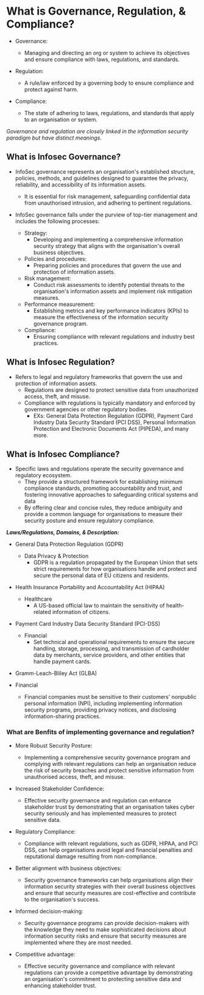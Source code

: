 # What is Governance, Regulation, & Compliance?

- Governance:
  - Managing and directing an org or system to achieve its objectives and ensure compliance with laws, regulations, and standards.

- Regulation:
  - A rule/law enforced by a governing body to ensure compliance and protect against harm.

- Compliance:
  - The state of adhering to laws, regulations, and standards that apply to an organisation or system.

*Governance and regulation are closely linked in the information security paradigm but have distinct meanings.*

## What is Infosec Governance?

- InfoSec governance represents an organisation's established structure, policies, methods, and guidelines designed to guarantee the privacy, reliability, and accessibility of its information assets.
  - It is essential for risk management, safeguarding confidential data from unauthorised intrusion, and adhering to pertinent regulations.

- InfoSec governance falls under the purview of top-tier management and includes the following processes:
  - Strategy:
    - Developing and implementing a comprehensive information security strategy that aligns with the organisation's overall business objectives.
  - Policies and procedures:
    - Preparing policies and procedures that govern the use and protection of information assets.
  - Risk management:
    - Conduct risk assessments to identify potential threats to the organisation's information assets and implement risk mitigation measures.
  - Performance measurement:
    - Establishing metrics and key performance indicators (KPIs) to measure the effectiveness of the information security governance program.
  - Compliance:
    - Ensuring compliance with relevant regulations and industry best practices.

## What is Infosec Regulation?

- Refers to legal and regulatory frameworks that govern the use and protection of information assets.
  - Regulations are designed to protect sensitive data from unauthorized access, theft, and misuse.
  - Compliance with regulations is typically mandatory and enforced by government agencies or other regulatory bodies.
    - EXs: General Data Protection Regulation (GDPR), Payment Card Industry Data Security Standard (PCI DSS), Personal Information Protection and Electronic Documents Act (PIPEDA), and many more.

## What is Infosec Compliance?

- Specific laws and regulations operate the security governance and regulatory ecosystem.
  - They provide a structured framework for establishing minimum compliance standards, promoting accountability and trust, and fostering innovative approaches to safeguarding critical systems and data
  - By offering clear and concise rules, they reduce ambiguity and provide a common language for organisations to measure their security posture and ensure regulatory compliance.

***Laws/Regulations, Domains, & Description:***

- General Data Protection Regulation (GDPR)
  - Data Privacy & Protection
    - GDPR is a regulation propagated by the European Union that sets strict requirements for how organisations handle and protect and  secure the personal data of EU citizens and residents.

- Health Insurance Portability and Accountability Act (HIPAA)
  - Healthcare
    - A US-based official law to maintain the sensitivity of health-related information of citizens.

- Payment Card Industry Data Security Standard (PCI-DSS)
  - Financial
    - Set technical and operational requirements to ensure the secure handling, storage, processing, and transmission of cardholder data by merchants, service providers, and other entities that handle payment cards.

- Gramm-Leach-Bliley Act (GLBA)
- Financial
  - Financial companies must be sensitive to their customers' nonpublic personal information (NPI), including implementing information security programs, providing privacy notices, and disclosing information-sharing practices.

### What are Benfits of implementing governance and regulation?

- More Robust Security Posture:
  - Implementing a comprehensive security governance program and complying with relevant regulations can help an organisation reduce the risk of security breaches and protect sensitive information from unauthorised access, theft, and misuse.

- Increased Stakeholder Confidence:
  - Effective security governance and regulation can enhance stakeholder trust by demonstrating that an organisation takes cyber security seriously and has implemented measures to protect sensitive data.

- Regulatory Compliance:
  - Compliance with relevant regulations, such as GDPR, HIPAA, and PCI DSS, can help organisations avoid legal and financial penalties and reputational damage resulting from non-compliance.

- Better alignment with business objectives:
  - Security governance frameworks can help organisations align their information security strategies with their overall business objectives and ensure that security measures are cost-effective and contribute to the organisation's success.

- Informed decision-making:
  - Security governance programs can provide decision-makers with the knowledge they need to make sophisticated decisions about information security risks and ensure that security measures are implemented where they are most needed.

- Competitive advantage:
  - Effective security governance and compliance with relevant regulations can provide a competitive advantage by demonstrating an organisation's commitment to protecting sensitive data and enhancing stakeholder trust.

